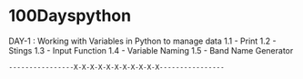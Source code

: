 # 100Dayspython
 
 
DAY-1 : Working with Variables in Python to manage data
    1.1 - Print
    1.2 - Stings
    1.3 - Input Function
    1.4 - Variable Naming
    1.5 - Band Name Generator
    
    ----------------X-X-X-X-X-X-X-X-X-X-X----------------
 
